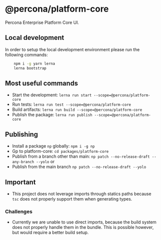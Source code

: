 # @percona/platform-core

Percona Enterprise Platform Core UI.

## Local development

In order to setup the local development environment please run the following commands:

```bash
    npm i -g yarn lerna
    lerna bootstrap
```

## Most useful commands

- Start the development: `lerna run start --scope=@percona/platform-core`
- Run tests: `lerna run test --scope=@percona/platform-core`
- Build artifacts: `lerna run build --scope=@percona/platform-core`
- Publish the package: `lerna run publish --scope=@percona/platform-core`

## Publishing

- Install a package `np` globally: `npm i -g np`
- Gp to platform-core: `cd packages/platform-core`
- Publish from a branch other than main: `np patch --no-release-draft --any-branch --yolo` or
- Publish from the main branch `np patch --no-release-draft --yolo`

## Important

- This project does not leverage imports through statics paths because `tsc` does not properly support them when generating types.

### Challenges

- Currently we are unable to use direct imports, because the build system does not properly handle them in the bundle. This is possible however, but would require a better build setup.
